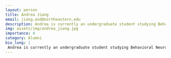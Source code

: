 ```yaml
---
layout: person
title: Andrea Jiang
email: jiang.and@northeastern.edu
description: Andrea is currently an undergraduate student studying Behavioral Neuroscience at Northeastern University. Andrea had the pleasure of completing her first co-op with the Macosko Lab of the Broad ...
img: assets/img/andrea_jiang.jpg
importance: 4
category: Alumni
bio_long: |
 Andrea is currently an undergraduate student studying Behavioral Neuroscience at Northeastern University. Andrea had the pleasure of completing her first co-op with the Macosko Lab of the Broad Institute. Prior to working at the Broad, Jiang worked at MGH. 
---
```

